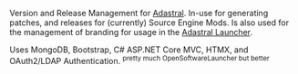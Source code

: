 Version and Release Management for [Adastral](https://adastral.net). In-use for generating patches, and releases for (currently) Source Engine Mods. Is also used for the management of branding
for usage in the [Adastral Launcher](https://github.com/AdastralGroup/osprey).

Uses MongoDB, Bootstrap, C# ASP.NET Core MVC, HTMX, and OAuth2/LDAP Authentication.
<sup>pretty much OpenSoftwareLauncher but better</sup>